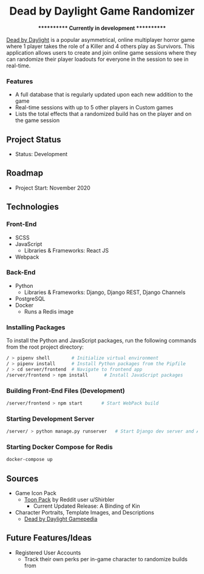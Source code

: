<h1 align="center">Dead by Daylight Game Randomizer</h1>

<p align="center"><b>********** Currently in development **********</b></p>

<a href="https://deadbydaylight.com/en">Dead by Daylight</a> is a popular asymmetrical, online multiplayer horror game where 1 player takes the role of a Killer and 4 others play as Survivors. This application allows users to create and join online game sessions where they can randomize their player loadouts for everyone in the session to see in real-time.

### Features
- A full database that is regularly updated upon each new addition to the game
- Real-time sessions with up to 5 other players in Custom games 
- Lists the total effects that a randomized build has on the player and on the game session

## Project Status
- Status: Development

## Roadmap
- Project Start: November 2020

## Technologies

### Front-End
- SCSS
- JavaScript
    - Libraries & Frameworks: React JS
- Webpack
### Back-End
- Python
    - Libraries & Frameworks: Django, Django REST, Django Channels
- PostgreSQL
- Docker
    - Runs a Redis image

### Installing Packages
To install the Python and JavaScript packages, run the following commands from the root project directory:

```bash
/ > pipenv shell        # Initialize virtual environment
/ > pipenv install      # Install Python packages from the Pipfile
/ > cd server/frontend  # Navigate to frontend app
/server/frontend > npm install      # Install JavaScript packages
```

### Building Front-End Files (Development)
```bash
/server/frontend > npm start       # Start WebPack build
```

### Starting Development Server
```bash
/server/ > python manage.py runserver   # Start Django dev server and ASGI
```

### Starting Docker Compose for Redis
```bash
docker-compose up
```

## Sources
- Game Icon Pack
    - <a href="https://www.reddit.com/r/PerkByDaylight/comments/jsljrb/toon_pack_a_binding_of_kin_update/">Toon Pack</a> by Reddit user u/Shirbler
        - Current Updated Release: A Binding of Kin
- Character Portraits, Template Images, and Descriptions
    - <a href="https://deadbydaylight.gamepedia.com/Dead_by_Daylight_Wiki">Dead by Daylight Gamepedia</a>

## Future Features/Ideas
- Registered User Accounts
    - Track their own perks per in-game character to randomize builds from

